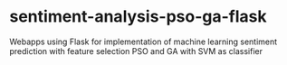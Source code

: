 # sentiment-analysis-pso-ga-flask
Webapps using Flask for implementation of machine learning sentiment prediction with feature selection PSO and GA with SVM as classifier
